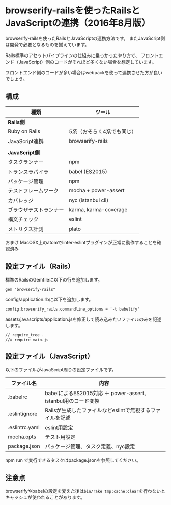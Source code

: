 # browserify-railsを使ったRailsとJavaScriptの連携（2016年8月版）

browserify-railsを使ったRailsとJavaScriptの連携方法です。
またJavaScript側は開発で必要となるものを揃えています。

Rails標準のアセットパイプラインの仕組みに乗っかったやり方で、
フロントエンド（JavaScript）側のコードがそれほど多くない場合を想定しています。

フロントエンド側のコードが多い場合はwebpackを使って連携させた方が良いでしょう。

## 構成

| 種類                   | ツール                                    |
| ---------------------- | ------------------------------------------|
| **Rails側**            |                                           |
| Ruby on Rails          | 5系（おそらく4系でも同じ）                |
| JavaScript連携         | browserify-rails                          |
|                        |                                           |
| **JavaScript側**       |                                           |
| タスクランナー         | npm                                       |
| トランスラパイラ       | babel (ES2015)                            |
| パッケージ管理         | npm                                       |
| テストフレームワーク   | mocha + power-assert                      |
| カバレッジ             | nyc (istanbul cli)                        |
| ブラウザテストランナー | karma, karma-coverage                     |
| 構文チェック           | eslint                                    |
| メトリクス計測         | plato                                     |

おまけ MacOSX上のatomでlinter-eslintプラグインが正常に動作することを確認済み


## 設定ファイル（Rails）

標準のRailsのGemfileに以下の行を追加します。

```
gem "browserify-rails"
```

config/application.rbに以下を追加します。

```
config.browserify_rails.commandline_options = '-t babelify'
```

assets/javascripts/application.jsを修正して読み込みたいファイルのみを記述します。

```
// require_tree .
//= require main.js
```

## 設定ファイル（JavaScript）

以下のファイルがJavaScript周りの設定ファイルです。

|  ファイル名    | 内容                                                          |
| -------------- | ------------------------------------------------------------- |
| .babelrc       | babelによるES2015対応 ＋ power-assert、istanbul用のコード変換 |
| .eslintignore  | Railsが生成したファイルなどeslintで無視するファイルを記述     |
| .eslintrc.yaml | eslint用設定                                                  |
| mocha.opts     | テスト用設定                                                  |
| package.json   | パッケージ管理、タスク定義、nyc設定                           |

npm run で実行できるタスクはpackage.jsonを参照してください。


## 注意点

browserifyやbabelの設定を変えた後は`bin/rake tmp:cache:clear`を行わないとキャッシュが使われることがあります。

